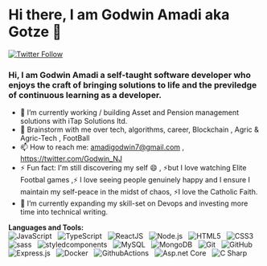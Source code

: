 # Hi there, I am Godwin Amadi aka Gotze 👋

[![Twitter Follow](https://img.shields.io/twitter/follow/Godwin_NJ?color=1DA1F2&logo=twitter&style=for-the-badge)](https://twitter.com/Godwin_NJ)

### Hi, I am Godwin Amadi a self-taught software developer who enjoys the craft of bringing solutions to life and the previledge of continuous learning as a developer.
- 🔭 I’m currently working / building Asset and Pension management solutions with iTap Solutions ltd. 
- 💬 Brainstorm with me over tech, algorithms, career, Blockchain , Agric & Agric-Tech , FootBall 
- 📫 How to reach me: amadigodwin7@gmail.com , https://twitter.com/Godwin_NJ 
- ⚡ Fun fact: I'm still discovering my self 😄 , ⚡but I love watching Elite Footbal games ,⚡ I love seeing people genuinely happy and I ensure I maintain my self-peace in the midst of chaos, ⚡I love the Catholic Faith.
- 🌱 I’m currently expanding my skill-set on Devops and investing more time into technical writing.

**Languages and Tools:** <br/>
![JavaScript](https://img.shields.io/badge/-JavaScript-black?logo=javascript&style=social)&nbsp;&nbsp;
![TypeScript](https://img.shields.io/badge/-TypeScript-black?logo=typescript&style=social)&nbsp;&nbsp;
![ReactJS](https://img.shields.io/badge/-React-blue?logo=react&style=social)&nbsp;&nbsp;
![Node.js](https://img.shields.io/badge/-Node.JS-black?logo=node.js&style=social)&nbsp;&nbsp;
![HTML5](https://img.shields.io/badge/-HTML5-black?logo=html5&style=social)&nbsp;&nbsp;
![CSS3](https://img.shields.io/badge/-CSS3-black?logo=css3&style=social)&nbsp;&nbsp;
![sass](https://img.shields.io/badge/-sass-black?logo=sass&style=social)&nbsp;&nbsp;
![styledcomponents](https://img.shields.io/badge/-styledcomponents-black?logo=styledcomponents&style=social)&nbsp;&nbsp;
![MySQL](https://img.shields.io/badge/-MySQL-black?logo=mysql&style=social)&nbsp;&nbsp;
![MongoDB](https://img.shields.io/badge/-MongoDB-black?logo=mongodb&style=social)&nbsp;&nbsp;
![Git](https://img.shields.io/badge/-Git-black?logo=git&style=social)&nbsp;&nbsp;
![GitHub](https://img.shields.io/badge/-GitHub-black?logo=github&style=social)&nbsp;&nbsp;
![Express.js](https://img.shields.io/badge/-Express.js-black?logo=express.js&style=social)&nbsp;&nbsp;
![Docker](https://img.shields.io/badge/-Docker-black?logo=docker&style=social)&nbsp;&nbsp;
![GithubActions](https://img.shields.io/badge/-GithubActions-black?logo=githubactions&style=social)&nbsp;&nbsp;
![Asp.net Core](https://img.shields.io/badge/-aspdotnetcore-black?logo=aspdotnetcore&style=social)&nbsp;&nbsp;
![C Sharp](https://img.shields.io/badge/-csharp-black?logo=csharp&style=social)&nbsp;&nbsp;
<!--
**Godwin-NJ/godwin-nj** is a ✨ _special_ ✨ repository because its `README.md` (this file) appears on your GitHub profile.
[iTap](https://www.itapsolutions.com/) 
Here are some ideas to get you started:

- 🔭 I’m currently working on ...
- 🌱 I’m currently learning ...
- 👯 I’m looking to collaborate on ...
- 🤔 I’m looking for help with ...
- 💬 Ask me about ...
- 📫 How to reach me: ...
- 😄 Pronouns: ...
- ⚡ Fun fact: ...
-->
